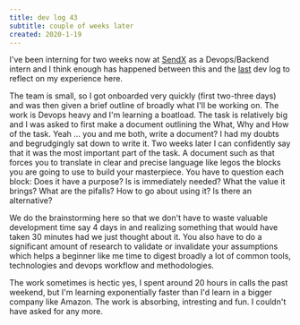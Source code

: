 ```yaml
---
title: dev log 43
subtitle: couple of weeks later
created: 2020-1-19
---
```


I've been interning for two weeks now at [SendX](https://www.sendx.io/) as a Devops/Backend intern and I think enough has happened between this and the [last](https://awalvie.me/dev_log_42.html) dev log to reflect on my experience here.

The team is small, so I got onboarded very quickly (first two-three days) and was then given a brief outline of broadly what I'll be working on. The work is Devops heavy and I'm learning a boatload. The task is relatively big and I was asked to first make a document outlining the What, Why and How of the task. Yeah ... you and me both, write a document? I had my doubts and begrudgingly sat down to write it. Two weeks later I can confidently say that it was the most important part of the task. A document such as that forces you to translate in clear and precise language like legos the blocks you are going to use to build your masterpiece. You have to question each block: Does it have a purpose? Is is immediately needed? What the value it brings? What are the pifalls? How to go about using it? Is there an alternative?

We do the brainstorming here so that we don't have to waste valuable development time say 4 days in and realizing something that would have taken 30 minutes had we just thought about it. You also have to do a significant amount of research to validate or invalidate your assumptions which helps a beginner like me time to digest broadly a lot of common tools, technologies and devops workflow and methodologies.

The work sometimes is hectic yes, I spent around 20 hours in calls the past weekend, but I'm learning exponentially faster than I'd learn in a bigger company like Amazon. The work is absorbing, intresting and fun. I couldn't have asked for any more.
